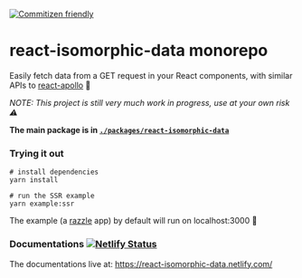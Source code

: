 [![Commitizen friendly](https://img.shields.io/badge/commitizen-friendly-brightgreen.svg)](http://commitizen.github.io/cz-cli/)

# react-isomorphic-data monorepo
Easily fetch data from a GET request in your React components, with similar APIs to [react-apollo](https://github.com/apollographql/react-apollo/) 🎉

*NOTE: This project is still very much work in progress, use at your own risk ⚠️*

**The main package is in [`./packages/react-isomorphic-data`](./packages/react-isomorphic-data)**

### Trying it out
```
# install dependencies
yarn install

# run the SSR example
yarn example:ssr
```

The example (a [razzle](https://github.com/jaredpalmer/razzle) app) by default will run on localhost:3000 🎉

### Documentations [![Netlify Status](https://api.netlify.com/api/v1/badges/81844630-ff7d-4bf6-95f0-9f170ba6e421/deploy-status)](https://app.netlify.com/sites/unruffled-austin-36e969/deploys)

The documentations live at:  https://react-isomorphic-data.netlify.com/